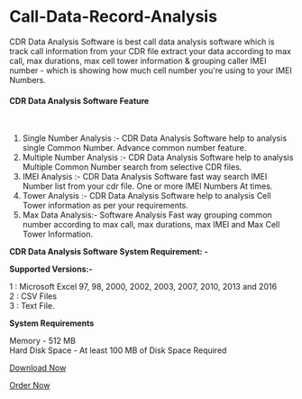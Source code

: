 # Call-Data-Record-Analysis

CDR Data Analysis Software is best call data analysis software which is track call information from your CDR file extract your data according to max call, max durations, max cell tower information &amp; grouping caller IMEI number - which is showing how much cell number you're using to your IMEI Numbers.

<h4>CDR Data Analysis Software Feature</h4><br>

1) Single Number Analysis :- CDR Data Analysis Software help to analysis single Common Number.  Advance common number feature.<br>
2) Multiple Number Analysis :- CDR Data Analysis Software help to analysis Multiple Common Number search from selective CDR files.<br>
3) IMEI Analysis :- CDR Data Analysis Software fast way search IMEI Number list from your cdr file. One or more IMEI Numbers At times.<br>
4) Tower Analysis :-  CDR Data Analysis Software help to analysis Cell Tower information as per your requirements.<br>
5) Max Data Analysis:- Software Analysis Fast way grouping common number according to max call, max durations, max IMEI and Max Cell Tower Information.<br>

<b>CDR Data Analysis Software System Requirement: -</b><br>

<b>Supported Versions:-</b><br>

1 : Microsoft Excel 97, 98, 2000, 2002, 2003, 2007, 2010, 2013 and 2016<br>
2 : CSV Files<br>
3 : Text File.<br>

<b>System Requirements</b><br>

Memory - 512 MB<br>
Hard Disk Space - At least 100 MB of Disk Space Required<br>

<a href="http://www.cdrdataanalysis.com/download/download.php?DownloadID=CDRDATAANALYSIS" class="btn btn-default btn-lg btn-animated">Download Now <i class="fa fa-cart-arrow-down"></i></a>

<a href="http://www.cdrdataanalysis.com/buynow.php" class="btn btn-default btn-lg btn-animated">Order Now <i class="fa fa-shopping-cart" aria-hidden="true"></i></a>
